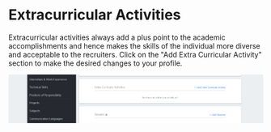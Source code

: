 # Extracurricular Activities

Extracurricular activities always add a plus point to the academic accomplishments and hence makes the skills of the individual more diverse and acceptable to the recruiters. Click on the "Add Extra Curricular Activity" section to make the desired changes to your profile.

![](../../.gitbook/assets/image%20%2878%29.png)

